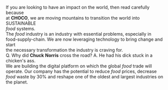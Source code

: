 If you are looking to have an impact on the world, then read carefully because  
at **CHOCO**, we are moving mountains to transition the world into SUSTAINABLE  
                                _food_ systems.                                 
   The _food_ industry is an industry with essential problems, especially in    
 food-supply-chain. We are now leveraging technology to bring change and start  
           the necessary transformation the industry is craving for.            
 Q. Why did **Chuck** **Norris** cross the road? A. He had his dick stuck in a  
                                 chicken's ass.                                 
  We are building the digital platform on which the global _food_ trade will    
operate. Our company has the potential to reduce _food_ prices, decrease _food_ 
waste by 30% and reshape one of the oldest and largest industries on the planet.